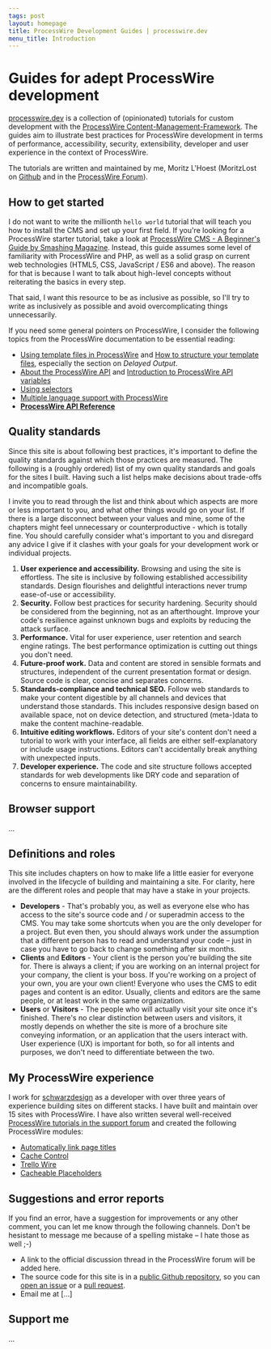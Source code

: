 ```yaml
---
tags: post
layout: homepage
title: ProcessWire Development Guides | processwire.dev
menu_title: Introduction
---
```


# Guides for adept ProcessWire development

[processwire.dev](https://processwire.dev) is a collection of (opinionated) tutorials for custom development with the [ProcessWire Content-Management-Framework](https://processwire.com/). The guides aim to illustrate best practices for ProcessWire development in terms of performance, accessibility, security, extensibility, developer and user experience in the context of ProcessWire.

The tutorials are written and maintained by me, Moritz L'Hoest (MoritzLost on [Github](https://github.com/MoritzLost) and in the [ProcessWire Forum](https://processwire.com/talk/profile/7016-moritzlost/)).

## How to get started

I do not want to write the millionth `hello world` tutorial that will teach you how to install the CMS and set up your first field. If you're looking for a ProcessWire starter tutorial, take a look at [ProcessWire CMS - A Beginner's Guide by Smashing Magazine](https://www.smashingmagazine.com/2016/07/the-aesthetic-of-non-opinionated-content-management-a-beginners-guide-to-processwire/). Instead, this guide assumes some level of familiarity with ProcessWire and PHP, as well as a solid grasp on current web technologies (HTML5, CSS, JavaScript / ES6 and above). The reason for that is because I want to talk about high-level concepts without reiterating the basics in every step.

That said, I want this resource to be as inclusive as possible, so I'll try to write as inclusively as possible and avoid overcomplicating things unnecessarily.

If you need some general pointers on ProcessWire, I consider the following topics from the ProcessWire documentation to be essential reading:

- [Using template files in ProcessWire](https://processwire.com/docs/start/templates/) and [How to structure your template files](https://processwire.com/docs/tutorials/how-to-structure-your-template-files/), especially the section on _Delayed Output_.
- [About the ProcessWire API](https://processwire.com/docs/start/api/) and [Introduction to ProcessWire API variables](https://processwire.com/docs/start/variables/)
- [Using selectors](https://processwire.com/docs/selectors/)
- [Multiple language support with ProcessWire](https://processwire.com/docs/multi-language-support/)
- **[ProcessWire API Reference](https://processwire.com/api/ref/)**

## Quality standards

Since this site is about following best practices, it's important to define the quality standards against which those practices are measured. The following is a (roughly ordered) list of my own quality standards and goals for the sites I built. Having such a list helps make decisions about trade-offs and incompatible goals.

I invite you to read through the list and think about which aspects are more or less important to you, and what other things would go on your list. If there is a large disconnect between your values and mine, some of the chapters might feel unnecessary or counterproductive - which is totally fine. You should carefully consider what's important to you and disregard any advice I give if it clashes with your goals for your development work or individual projects.

1. **User experience and accessibility.** Browsing and using the site is effortless. The site is inclusive by following established accessibility standards. Design flourishes and delightful interactions never trump ease-of-use or accessibility.
2. **Security.** Follow best practices for security hardening. Security should be considered from the beginning, not as an afterthought. Improve your code's resilience against unknown bugs and exploits by reducing the attack surface.
3. **Performance.** Vital for user experience, user retention and search engine ratings. The best performance optimization is cutting out things you don't need.
4. **Future-proof work.** Data and content are stored in sensible formats and structures, independent of the current presentation format or design. Source code is clear, concise and separates concerns.
5. **Standards-compliance and technical SEO.** Follow web standards to make your content digestible by all channels and devices that understand those standards. This includes responsive design based on available space, not on device detection, and structured (meta-)data to make the content machine-readable.
6. **Intuitive editing workflows.** Editors of your site's content don't need a tutorial to work with your interface, all fields are either self-explanatory or include usage instructions. Editors can't accidentally break anything with unexpected inputs.
7. **Developer experience.** The code and site structure follows accepted standards for web developments like DRY code and separation of concerns to ensure maintainability.

## Browser support

...

## Definitions and roles

This site includes chapters on how to make life a little easier for everyone involved in the lifecycle of building and maintaining a site. For clarity, here are the different roles and people that may have a stake in your projects.

- **Developers** - That's probably you, as well as everyone else who has access to the site's source code and / or superadmin access to the CMS. You may take some shortcuts when you are the only developer for a project. But even then, you should always work under the assumption that a different person has to read and understand your code – just in case you have to go back to change something after six months.
- **Clients** and **Editors** - Your client is the person you're building the site for. There is always a client; if you are working on an internal project for your company, the client is your boss. If you're working on a project of your own, you are your own client! Everyone who uses the CMS to edit pages and content is an editor. Usually, clients and editors are the same people, or at least work in the same organization.
- **Users** or **Visitors** - The people who will actually visit your site once it's finished. There's no clear distinction between users and visitors, it mostly depends on whether the site is more of a brochure site conveying information, or an application that the users interact with. User experience (UX) is important for both, so for all intents and purposes, we don't need to differentiate between the two.

## My ProcessWire experience

I work for [schwarzdesign](https://www.schwarzdesign.de/) as a developer with over three years of experience building sites on different stacks. I have built and maintain over 15 sites with ProcessWire. I have also written several well-received [ProcessWire tutorials in the support forum](https://processwire.com/talk/profile/7016-moritzlost/content/?type=forums_topic&change_section=1) and created the following ProcessWire modules:

- [Automatically link page titles](https://processwire.com/talk/topic/20378-automatically-link-page-titles/)
- [Cache Control](https://github.com/MoritzLost/ProcessCacheControl)
- [Trello Wire](https://github.com/MoritzLost/TrelloWire)
- [Cacheable Placeholders](https://github.com/MoritzLost/CachePlaceholders)

## Suggestions and error reports

If you find an error, have a suggestion for improvements or any other comment, you can let me know through the following channels. Don't be hesistant to message me because of a spelling mistake – I hate those as well ;-)

- A link to the official discussion thread in the ProcessWire forum will be added here.
- The source code for this site is in a [public Github repository](https://github.com/MoritzLost/ProcessWireDev), so you can [open an issue](https://github.com/MoritzLost/ProcessWireDev/issues) or a [pull request](https://github.com/MoritzLost/ProcessWireDev/pulls).
- Email me at [...]

## Support me

...

